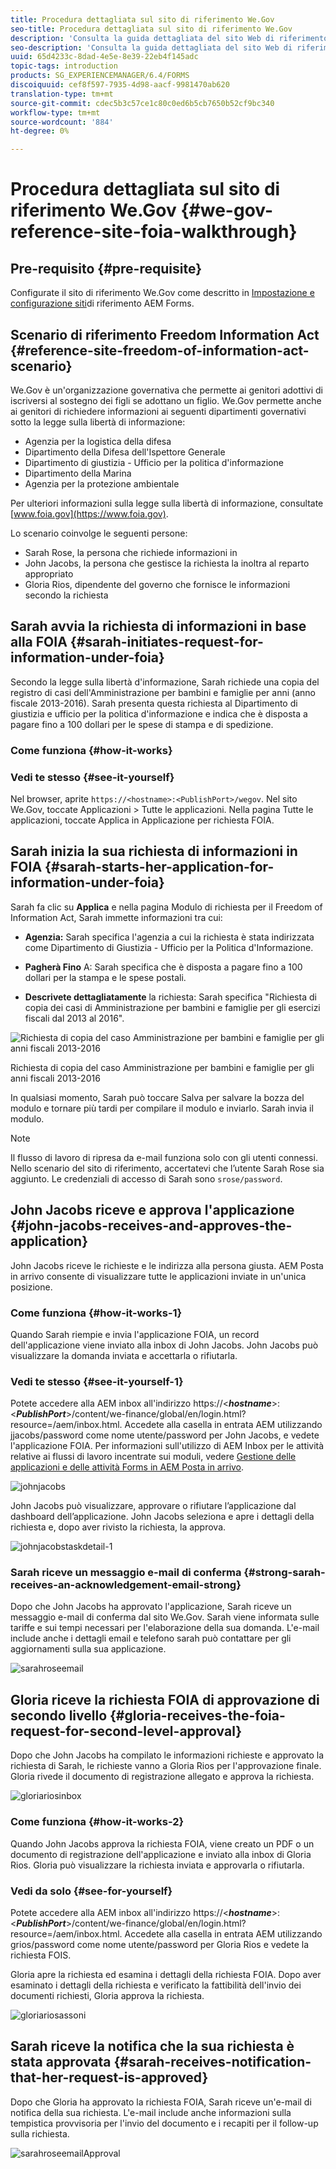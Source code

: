 ```yaml
---
title: Procedura dettagliata sul sito di riferimento We.Gov
seo-title: Procedura dettagliata sul sito di riferimento We.Gov
description: 'Consulta la guida dettagliata del sito Web di riferimento We.Gov per capire in che modo  AEM Forms aiuta i governi a ricevere e inviare le informazioni richieste dagli individui ai sensi del Freedom of Information Act. '
seo-description: 'Consulta la guida dettagliata del sito Web di riferimento We.Gov per capire in che modo  AEM Forms aiuta i governi a ricevere e inviare le informazioni richieste dagli individui ai sensi del Freedom of Information Act. '
uuid: 65d4233c-8dad-4e5e-8e39-22eb4f145adc
topic-tags: introduction
products: SG_EXPERIENCEMANAGER/6.4/FORMS
discoiquuid: cef8f597-7935-4d98-aacf-9981470ab620
translation-type: tm+mt
source-git-commit: cdec5b3c57ce1c80c0ed6b5cb7650b52cf9bc340
workflow-type: tm+mt
source-wordcount: '884'
ht-degree: 0%

---
```



# Procedura dettagliata sul sito di riferimento We.Gov {#we-gov-reference-site-foia-walkthrough}

## Pre-requisito {#pre-requisite}

Configurate il sito di riferimento We.Gov come descritto in [Impostazione e configurazione  siti](/help/forms/using/setup-reference-sites.md)di riferimento AEM Forms.

## Scenario di riferimento Freedom Information Act {#reference-site-freedom-of-information-act-scenario}

We.Gov è un&#39;organizzazione governativa che permette ai genitori adottivi di iscriversi al sostegno dei figli se adottano un figlio. We.Gov permette anche ai genitori di richiedere informazioni ai seguenti dipartimenti governativi sotto la legge sulla libertà di informazione:

* Agenzia per la logistica della difesa
* Dipartimento della Difesa dell&#39;Ispettore Generale
* Dipartimento di giustizia - Ufficio per la politica d&#39;informazione
* Dipartimento della Marina
* Agenzia per la protezione ambientale

Per ulteriori informazioni sulla legge sulla libertà di informazione, consultate [www.foia.gov](https://www.foia.gov).

Lo scenario coinvolge le seguenti persone:

* Sarah Rose, la persona che richiede informazioni in
* John Jacobs, la persona che gestisce la richiesta la inoltra al reparto appropriato
* Gloria Rios, dipendente del governo che fornisce le informazioni secondo la richiesta

## Sarah avvia la richiesta di informazioni in base alla FOIA {#sarah-initiates-request-for-information-under-foia}

Secondo la legge sulla libertà d&#39;informazione, Sarah richiede una copia del registro di casi dell&#39;Amministrazione per bambini e famiglie per anni (anno fiscale 2013-2016). Sarah presenta questa richiesta al Dipartimento di giustizia e ufficio per la politica d&#39;informazione e indica che è disposta a pagare fino a 100 dollari per le spese di stampa e di spedizione.

### Come funziona {#how-it-works}

### Vedi te stesso {#see-it-yourself}

Nel browser, aprite `https://<hostname>:<PublishPort>/wegov`. Nel sito We.Gov, toccate Applicazioni > Tutte le applicazioni. Nella pagina Tutte le applicazioni, toccate Applica in Applicazione per richiesta FOIA.

## Sarah inizia la sua richiesta di informazioni in FOIA {#sarah-starts-her-application-for-information-under-foia}

Sarah fa clic su **Applica** e nella pagina Modulo di richiesta per il Freedom of Information Act, Sarah immette informazioni tra cui:

* **Agenzia:** Sarah specifica l&#39;agenzia a cui la richiesta è stata indirizzata come Dipartimento di Giustizia - Ufficio per la Politica d&#39;Informazione.

* **Pagherà Fino** A: Sarah specifica che è disposta a pagare fino a 100 dollari per la stampa e le spese postali.
* **Descrivete dettagliatamente** la richiesta: Sarah specifica &quot;Richiesta di copia dei casi di Amministrazione per bambini e famiglie per gli esercizi fiscali dal 2013 al 2016&quot;.

![Richiesta di copia del caso Amministrazione per bambini e famiglie per gli anni fiscali 2013-2016](assets/sarahfiosform.png)

Richiesta di copia del caso Amministrazione per bambini e famiglie per gli anni fiscali 2013-2016

In qualsiasi momento, Sarah può toccare Salva per salvare la bozza del modulo e tornare più tardi per compilare il modulo e inviarlo. Sarah invia il modulo.

>[!NOTE]
>
>Il flusso di lavoro di ripresa da e-mail funziona solo con gli utenti connessi. Nello scenario del sito di riferimento, accertatevi che l’utente Sarah Rose sia aggiunto. Le credenziali di accesso di Sarah sono `srose/password`.

## John Jacobs riceve e approva l&#39;applicazione {#john-jacobs-receives-and-approves-the-application}

John Jacobs riceve le richieste e le indirizza alla persona giusta. AEM Posta in arrivo consente di visualizzare tutte le applicazioni inviate in un&#39;unica posizione.

### Come funziona {#how-it-works-1}

Quando Sarah riempie e invia l&#39;applicazione FOIA, un record dell&#39;applicazione viene inviato alla inbox di John Jacobs. John Jacobs può visualizzare la domanda inviata e accettarla o rifiutarla.

### Vedi te stesso {#see-it-yourself-1}

Potete accedere alla AEM inbox all&#39;indirizzo https://&lt;***hostname***>:&lt;***PublishPort***>/content/we-finance/global/en/login.html?resource=/aem/inbox.html. Accedete alla casella in entrata AEM utilizzando jjacobs/password come nome utente/password per John Jacobs, e vedete l&#39;applicazione FOIA. Per informazioni sull&#39;utilizzo di AEM Inbox per le attività relative ai flussi di lavoro incentrate sui moduli, vedere [Gestione delle applicazioni e delle attività Forms in AEM Posta in arrivo](/help/forms/using/manage-applications-inbox.md).

![johnjacobs](assets/johnjacobs.png)

John Jacobs può visualizzare, approvare o rifiutare l’applicazione dal dashboard dell’applicazione. John Jacobs seleziona e apre i dettagli della richiesta e, dopo aver rivisto la richiesta, la approva.

![johnjacobstaskdetail-1](assets/johnjacobstaskdetail-1.png)

### <strong>Sarah riceve un messaggio e-mail di conferma</strong> {#strong-sarah-receives-an-acknowledgement-email-strong}

Dopo che John Jacobs ha approvato l&#39;applicazione, Sarah riceve un messaggio e-mail di conferma dal sito We.Gov. Sarah viene informata sulle tariffe e sui tempi necessari per l&#39;elaborazione della sua domanda. L&#39;e-mail include anche i dettagli email e telefono sarah può contattare per gli aggiornamenti sulla sua applicazione.

![sarahroseemail](assets/sarahroseemail.png)

## Gloria riceve la richiesta FOIA di approvazione di secondo livello {#gloria-receives-the-foia-request-for-second-level-approval}

Dopo che John Jacobs ha compilato le informazioni richieste e approvato la richiesta di Sarah, le richieste vanno a Gloria Rios per l&#39;approvazione finale. Gloria rivede il documento di registrazione allegato e approva la richiesta.

![gloriariosinbox](assets/gloriariosinbox.png)

### Come funziona {#how-it-works-2}

Quando John Jacobs approva la richiesta FOIA, viene creato un PDF o un documento di registrazione dell&#39;applicazione e inviato alla inbox di Gloria Rios. Gloria può visualizzare la richiesta inviata e approvarla o rifiutarla.

### Vedi da solo {#see-for-yourself}

Potete accedere alla AEM inbox all&#39;indirizzo https://&lt;***hostname***>:&lt;***PublishPort***>/content/we-finance/global/en/login.html?resource=/aem/inbox.html. Accedete alla casella in entrata AEM utilizzando grios/password come nome utente/password per Gloria Rios e vedete la richiesta FOIS.

Gloria apre la richiesta ed esamina i dettagli della richiesta FOIA. Dopo aver esaminato i dettagli della richiesta e verificato la fattibilità dell&#39;invio dei documenti richiesti, Gloria approva la richiesta.

![gloriariosassoni](assets/gloriariosapproves.png)

## Sarah riceve la notifica che la sua richiesta è stata approvata {#sarah-receives-notification-that-her-request-is-approved}

Dopo che Gloria ha approvato la richiesta FOIA, Sarah riceve un&#39;e-mail di notifica della sua richiesta. L&#39;e-mail include anche informazioni sulla tempistica provvisoria per l&#39;invio del documento e i recapiti per il follow-up sulla richiesta.

![sarahroseemailApproval](assets/sarahroseemailapproval.png)


